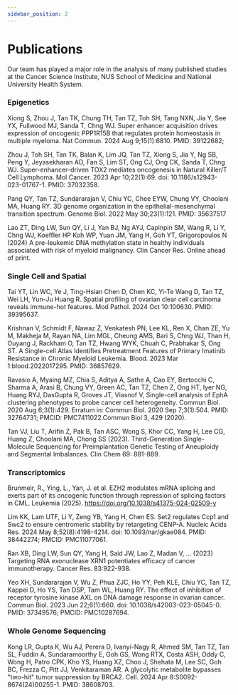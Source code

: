 ```yaml
---
sidebar_position: 2
---
```


# Publications

Our team has played a major role in the analysis of many published studies at the Cancer Science Institute, NUS School of Medicine and National University Health System.

### Epigenetics
Xiong S, Zhou J, Tan TK, Chung TH, Tan TZ, Toh SH, Tang NXN, Jia Y, See YX, Fullwood MJ, Sanda T, Chng WJ. Super enhancer acquisition drives expression of oncogenic PPP1R15B that regulates protein homeostasis in multiple myeloma. Nat Commun. 2024 Aug 9;15(1):6810. PMID: 39122682;

Zhou J, Toh SH, Tan TK, Balan K, Lim JQ, Tan TZ, Xiong S, Jia Y, Ng SB, Peng Y, Jeyasekharan AD, Fan S, Lim ST, Ong CJ, Ong CK, Sanda T, Chng WJ. Super-enhancer-driven TOX2 mediates oncogenesis in Natural Killer/T Cell Lymphoma. Mol Cancer. 2023 Apr 10;22(1):69. doi: 10.1186/s12943-023-01767-1. PMID: 37032358.

Pang QY, Tan TZ, Sundararajan V, Chiu YC, Chee EYW, Chung VY, Choolani MA, Huang RY. 3D genome organization in the epithelial-mesenchymal transition spectrum. Genome Biol. 2022 May 30;23(1):121. PMID: 35637517

Lao ZT, Ding LW, Sun QY, Li J, Yan BJ, Ng AYJ, Capinpin SM, Wang R, Li Y, Chng WJ, Koeffler HP Koh WP, Yuan JM, Yang H, Goh YT, Grigoropoulos N (2024) A pre-leukemic DNA methylation state in healthy individuals associated with risk of myeloid malignancy. Clin Cancer Res. Online ahead of print.

### Single Cell and Spatial
Tai YT, Lin WC, Ye J, Ting-Hsian Chen D, Chen KC, Yi-Te Wang D, Tan TZ, Wei LH, Yun-Ju Huang R. Spatial profiling of ovarian clear cell carcinoma reveals immune-hot features. Mod Pathol. 2024 Oct 10:100630. PMID: 39395637.

Krishnan V, Schmidt F, Nawaz Z, Venkatesh PN, Lee KL, Ren X, Chan ZE, Yu M, Makheja M, Rayan NA, Lim MGL, Cheung AMS, Bari S, Chng WJ, Than H, Ouyang J, Rackham O, Tan TZ, Hwang WYK, Chuah C, Prabhakar S, Ong ST. A Single-cell Atlas Identifies Pretreatment Features of Primary Imatinib Resistance in Chronic Myeloid Leukemia. Blood. 2023 Mar 1:blood.2022017295. PMID: 36857629.

Ravasio A, Myaing MZ, Chia S, Aditya A, Sathe A, Cao EY, Bertocchi C, Sharma A, Arasi B, Chung VY, Green AC, Tan TZ, Chen Z, Ong HT, Iyer NG, Huang RYJ, DasGupta R, Groves JT, Viasnof V, Single-cell analysis of EphA clustering phenotypes to probe cancer cell heterogeneity. Commun Biol. 2020 Aug 6;3(1):429. Erratum in: Commun Biol. 2020 Sep 7;3(1):504. PMID: 32764731; PMCID: PMC7411022.Commun Biol 3, 429 (2020).

Tan VJ, Liu T, Arifin Z, Pak B, Tan ASC, Wong S, Khor CC, Yang H, Lee CG, Huang Z, Choolani MA, Chong SS (2023). Third-Generation Single-Molecule Sequencing for Preimplantation Genetic Testing of Aneuploidy and Segmental Imbalances. Clin Chem 69: 881-889.

### Transcriptomics
Brunmeir, R., Ying, L., Yan, J. et al. EZH2 modulates mRNA splicing and exerts part of its oncogenic function through repression of splicing factors in CML. Leukemia (2025). https://doi.org/10.1038/s41375-024-02509-y

Lim KK, Lam UTF, Li Y, Zeng YB, Yang H, Chen ES. Set2 regulates Ccp1 and Swc2 to ensure centromeric stability by retargeting CENP-A. Nucleic Acids Res. 2024 May 8;52(8):4198-4214. doi: 10.1093/nar/gkae084. PMID: 38442274; PMCID: PMC11077061.

Ran XB, Ding LW, Sun QY, Yang H, Said JW, Lao Z, Madan V, ... (2023) Targeting RNA exonuclease XRN1 potentiates efficacy of cancer immunotherapy. Cancer Res. 83:922-938.

Yeo XH, Sundararajan V, Wu Z, Phua ZJC, Ho YY, Peh KLE, Chiu YC, Tan TZ, Kappei D, Ho YS, Tan DSP, Tam WL, Huang RY. The effect of inhibition of receptor tyrosine kinase AXL on DNA damage response in ovarian cancer. Commun Biol. 2023 Jun 22;6(1):660. doi: 10.1038/s42003-023-05045-0. PMID: 37349576; PMCID: PMC10287694. 

### Whole Genome Sequencing
Kong LR, Gupta K, Wu AJ, Perera D, Ivanyi-Nagy R, Ahmed SM, Tan TZ, Tan SL, Fuddin A, Sundaramoorthy E, Goh GS, Wong RTX, Costa ASH, Oddy C, Wong H, Patro CPK, Kho YS, Huang XZ, Choo J, Shehata M, Lee SC, Goh BC, Frezza C, Pitt JJ, Venkitaraman AR. A glycolytic metabolite bypasses "two-hit" tumor suppression by BRCA2. Cell. 2024 Apr 8:S0092-8674(24)00255-1. PMID: 38608703.















